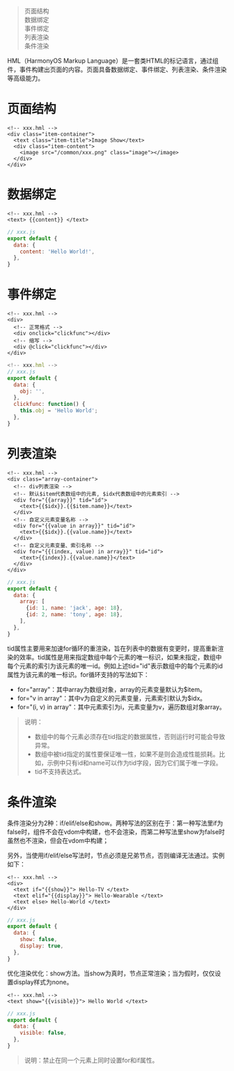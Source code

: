 > 页面结构  
> 数据绑定  
> 事件绑定  
> 列表渲染  
> 条件渲染  

HML（HarmonyOS Markup Language）是一套类HTML的标记语言，通过组件，事件构建出页面的内容。页面具备数据绑定、事件绑定、列表渲染、条件渲染等高级能力。

# 页面结构
```
<!-- xxx.hml -->
<div class="item-container">
  <text class="item-title">Image Show</text>
  <div class="item-content">
    <image src="/common/xxx.png" class="image"></image>
  </div>
</div>
```
# 数据绑定
```
<!-- xxx.hml -->
<text> {{content}} </text>
```
```javascript
// xxx.js
export default {
  data: {
    content: 'Hello World!',
  },
}
```
# 事件绑定
```
<!-- xxx.hml -->
<div>
  <!-- 正常格式 -->
  <div onclick="clickfunc"></div>
  <!-- 缩写 -->
  <div @click="clickfunc"></div>
</div>
```
```javascript
<!-- xxx.hml -->
// xxx.js
export default {
  data: {
    obj: '',
  },
  clickfunc: function() {
    this.obj = 'Hello World';
  },
}
```
# 列表渲染
```
<!-- xxx.hml -->
<div class="array-container">
  <!-- div列表渲染 -->
  <!-- 默认$item代表数组中的元素, $idx代表数组中的元素索引 -->
  <div for="{{array}}" tid="id">
    <text>{{$idx}}.{{$item.name}}</text>
  </div>
  <!-- 自定义元素变量名称 -->
  <div for="{{value in array}}" tid="id">    
    <text>{{$idx}}.{{value.name}}</text>
  </div>
  <!-- 自定义元素变量、索引名称 -->
  <div for="{{(index, value) in array}}" tid="id">    
    <text>{{index}}.{{value.name}}</text>
  </div>
</div>
```
```javascript
// xxx.js
export default {
  data: {
    array: [
      {id: 1, name: 'jack', age: 18}, 
      {id: 2, name: 'tony', age: 18},
    ],
  },
}
```
tid属性主要用来加速for循环的重渲染，旨在列表中的数据有变更时，提高重新渲染的效率。tid属性是用来指定数组中每个元素的唯一标识，如果未指定，数组中每个元素的索引为该元素的唯一id。例如上述tid="id"表示数组中的每个元素的id属性为该元素的唯一标识。for循环支持的写法如下：
+ for="array"：其中array为数组对象，array的元素变量默认为$item。
+ for="v in array"：其中v为自定义的元素变量，元素索引默认为$idx。
+ for="(i, v) in array"：其中元素索引为i，元素变量为v，遍历数组对象array。

> 说明：  
> + 数组中的每个元素必须存在tid指定的数据属性，否则运行时可能会导致异常。
> + 数组中被tid指定的属性要保证唯一性，如果不是则会造成性能损耗。比如，示例中只有id和name可以作为tid字段，因为它们属于唯一字段。
> + tid不支持表达式。

# 条件渲染
条件渲染分为2种：if/elif/else和show。两种写法的区别在于：第一种写法里if为false时，组件不会在vdom中构建，也不会渲染，而第二种写法里show为false时虽然也不渲染，但会在vdom中构建；  

另外，当使用if/elif/else写法时，节点必须是兄弟节点，否则编译无法通过。实例如下：
```
<!-- xxx.hml -->
<div>
  <text if="{{show}}"> Hello-TV </text>
  <text elif="{{display}}"> Hello-Wearable </text>
  <text else> Hello-World </text>
</div>
```
```javascript
// xxx.js
export default {
  data: {
    show: false,
    display: true,
  },
}
```
优化渲染优化：show方法。当show为真时，节点正常渲染；当为假时，仅仅设置display样式为none。
```
<!-- xxx.hml -->
<text show="{{visible}}"> Hello World </text>
```
```javascript
// xxx.js
export default {
  data: {
    visible: false,
  },
}
```
> 说明：禁止在同一个元素上同时设置for和if属性。